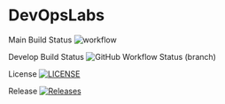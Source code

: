 # DevOpsLabs

Main Build Status ![workflow](https://github.com/umitsogut/DevOpsLabs/actions/workflows/main.yml/badge.svg)

Develop Build Status ![GitHub Workflow Status (branch)](https://img.shields.io/github/actions/workflow/status/umitsogut/DevOpsLabs/main.yml?branch=develop)

License [![LICENSE](https://img.shields.io/github/license/umitsogut/DevOpsLabs.svg?style=flat-square)](https://github.com/umitsogut/DevOpsLabs/blob/master/LICENSE)

Release [![Releases](https://img.shields.io/github/release/umitsogut/DevOpsLabs/all.svg?style=flat-square)](https://github.com/umitsogut/DevOpsLabs/releases)